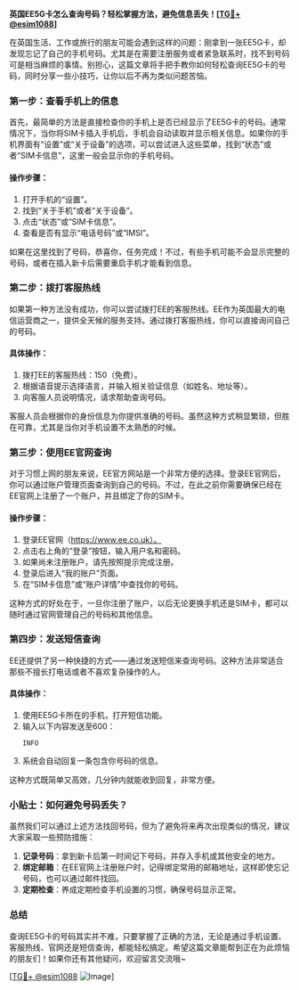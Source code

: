**英国EE5G卡怎么查询号码？轻松掌握方法，避免信息丢失！[[TG💪+ @esim1088](https://t.me/s/esim1088)]**

在英国生活、工作或旅行的朋友可能会遇到这样的问题：刚拿到一张EE5G卡，却发现忘记了自己的手机号码。尤其是在需要注册服务或者紧急联系时，找不到号码可是相当麻烦的事情。别担心，这篇文章将手把手教你如何轻松查询EE5G卡的号码，同时分享一些小技巧，让你以后不再为类似问题苦恼。

### **第一步：查看手机上的信息**
首先，最简单的方法是直接检查你的手机上是否已经显示了EE5G卡的号码。通常情况下，当你将SIM卡插入手机后，手机会自动读取并显示相关信息。如果你的手机界面有“设置”或“关于设备”的选项，可以尝试进入这些菜单，找到“状态”或者“SIM卡信息”，这里一般会显示你的手机号码。

#### **操作步骤：**
1. 打开手机的“设置”。
2. 找到“关于手机”或者“关于设备”。
3. 点击“状态”或“SIM卡信息”。
4. 查看是否有显示“电话号码”或“IMSI”。

如果在这里找到了号码，恭喜你，任务完成！不过，有些手机可能不会显示完整的号码，或者在插入新卡后需要重启手机才能看到信息。

### **第二步：拨打客服热线**
如果第一种方法没有成功，你可以尝试拨打EE的客服热线。EE作为英国最大的电信运营商之一，提供全天候的服务支持。通过拨打客服热线，你可以直接询问自己的号码。

#### **具体操作：**
1. 拨打EE的客服热线：150（免费）。
2. 根据语音提示选择语言，并输入相关验证信息（如姓名、地址等）。
3. 向客服人员说明情况，请求帮助查询号码。

客服人员会根据你的身份信息为你提供准确的号码。虽然这种方式稍显繁琐，但胜在可靠，尤其是当你对手机设置不太熟悉的时候。

### **第三步：使用EE官网查询**
对于习惯上网的朋友来说，EE官方网站是一个非常方便的选择。登录EE官网后，你可以通过账户管理页面查询到自己的号码。不过，在此之前你需要确保已经在EE官网上注册了一个账户，并且绑定了你的SIM卡。

#### **操作步骤：**
1. 登录EE官网（https://www.ee.co.uk）。
2. 点击右上角的“登录”按钮，输入用户名和密码。
3. 如果尚未注册账户，请先按照提示完成注册。
4. 登录后进入“我的账户”页面。
5. 在“SIM卡信息”或“账户详情”中查找你的号码。

这种方式的好处在于，一旦你注册了账户，以后无论更换手机还是SIM卡，都可以随时通过官网管理自己的号码和其他信息。

### **第四步：发送短信查询**
EE还提供了另一种快捷的方式——通过发送短信来查询号码。这种方法非常适合那些不擅长打电话或者不喜欢复杂操作的人。

#### **具体操作：**
1. 使用EE5G卡所在的手机，打开短信功能。
2. 输入以下内容发送至600：
   ```
   INFO
   ```
3. 系统会自动回复一条包含你号码的信息。

这种方式既简单又高效，几分钟内就能收到回复，非常方便。

### **小贴士：如何避免号码丢失？**
虽然我们可以通过上述方法找回号码，但为了避免将来再次出现类似的情况，建议大家采取一些预防措施：

1. **记录号码**：拿到新卡后第一时间记下号码，并存入手机或其他安全的地方。
2. **绑定邮箱**：在EE官网上注册账户时，记得绑定常用的邮箱地址，这样即使忘记号码，也可以通过邮件找回。
3. **定期检查**：养成定期检查手机设置的习惯，确保号码显示正常。

### **总结**
查询EE5G卡的号码其实并不难，只要掌握了正确的方法，无论是通过手机设置、客服热线、官网还是短信查询，都能轻松搞定。希望这篇文章能帮到正在为此烦恼的朋友们！如果你还有其他疑问，欢迎留言交流哦~

[[TG💪+ @esim1088](https://t.me/s/esim1088) ![Image](https://i.postimg.cc/4NQfJmqS/Snipaste-2025-05-13-00-14-12.png)]